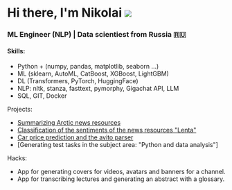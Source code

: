 # Hi there, I'm Nikolai ![](https://github.com/blackcater/blackcater/raw/main/images/Hi.gif)
### ML Engineer (NLP) | Data scientiest from Russia 🇷🇺

#### Skills:

 - Python + (numpy, pandas, matplotlib, seaborn ...)
 - ML (sklearn, AutoML, CatBoost, XGBoost, LightGBM)
 - DL (Transformers, PyTorch, HuggingFace)
 - NLP: nltk, stanza, fasttext, pymorphy, Gigachat API, LLM
 - SQL, GIT, Docker

Projects:
- [Summarizing Arctic news resources](https://github.com/nfilin480/arctic_news)
- [Сlassification of the sentiments of the news resources "Lenta"](https://github.com/nfilin480/sentiment_analysis_lenta)
- [Car price prediction and the avito parser](https://github.com/nfilin480/carPrice_pred)
- [Generating test tasks in the subject area: "Python and data analysis"]


Hacks:
 - App for generating covers for videos, avatars and banners for a channel.
 - App for transcribing lectures and generating an abstract with a glossary.
<!--
**nfilin480/nfilin480** is a ✨ _special_ ✨ repository because its `README.md` (this file) appears on your GitHub profile.

Here are some ideas to get you started:

- 🔭 I’m currently working on ...
- 🌱 I’m currently learning ...
- 👯 I’m looking to collaborate on ...
- 🤔 I’m looking for help with ...
- 💬 Ask me about ...
- 📫 How to reach me: ...
- 😄 Pronouns: ...
- ⚡ Fun fact: ...
-->
